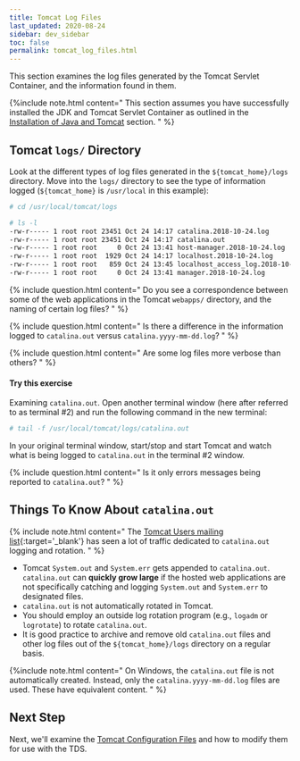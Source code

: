 ```yaml
---
title: Tomcat Log Files
last_updated: 2020-08-24
sidebar: dev_sidebar
toc: false
permalink: tomcat_log_files.html
---
```


This section examines the log files generated by the Tomcat Servlet Container, and the information found in them.

{%include note.html content="
This section assumes you have successfully installed the JDK and Tomcat Servlet Container as outlined in the [Installation of Java and Tomcat](install_java_tomcat.html) section.
" %}

## Tomcat `logs/` Directory

Look at the different types of log files generated in the `${tomcat_home}/logs` directory.
Move into the `logs/` directory to see the type of information logged (`${tomcat_home}` is `/usr/local` in this example):

~~~bash
# cd /usr/local/tomcat/logs

# ls -l
-rw-r----- 1 root root 23451 Oct 24 14:17 catalina.2018-10-24.log
-rw-r----- 1 root root 23451 Oct 24 14:17 catalina.out
-rw-r----- 1 root root     0 Oct 24 13:41 host-manager.2018-10-24.log
-rw-r----- 1 root root  1929 Oct 24 14:17 localhost.2018-10-24.log
-rw-r----- 1 root root   859 Oct 24 13:45 localhost_access_log.2018-10-24.txt
-rw-r----- 1 root root     0 Oct 24 13:41 manager.2018-10-24.log
~~~

{% include question.html content="
Do you see a correspondence between some of the web applications in the Tomcat `webapps/` directory, and the naming of certain log files?
" %}

{% include question.html content="
Is there a difference in the information logged to `catalina.out` versus `catalina.yyyy-mm-dd.log`?
" %}

{% include question.html content="
Are some log files more verbose than others?
" %}

#### Try this exercise

Examining `catalina.out`.
Open another terminal window (here after referred to as terminal #2) and run the following command in the new terminal:

~~~bash
# tail -f /usr/local/tomcat/logs/catalina.out
~~~

In your original terminal window, start/stop and start Tomcat and watch what is being logged to `catalina.out` in the terminal #2 window.

{% include question.html content="
Is it only errors messages being reported to `catalina.out`?
" %}

## Things To Know About `catalina.out`

{% include note.html content="
The [Tomcat Users mailing list](https://marc.info/?l=tomcat-user&m=149200281514600&w=2){:target='_blank'} has seen a lot of traffic dedicated to `catalina.out` logging and rotation.
" %}

* Tomcat `System.out` and `System.err` gets appended to `catalina.out`. `catalina.out` can **quickly grow large** if the hosted web applications are not specifically catching and logging `System.out` and `System.err` to designated files.
* `catalina.out` is not automatically rotated in Tomcat.
* You should employ an outside log rotation program (e.g., `logadm` or `logrotate`) to rotate `catalina.out`.
* It is good practice to archive and remove old `catalina.out` files and other log files out of the `${tomcat_home}/logs` directory on a regular basis.

{%include note.html content="
On Windows, the `catalina.out` file is not automatically created. 
Instead, only the `catalina.yyyy-mm-dd.log` files are used. 
These have equivalent content.
" %}


## Next Step

Next, we'll examine the [Tomcat Configuration Files](tomcat_configuration_files.html) and how to modify them for use with the TDS.
